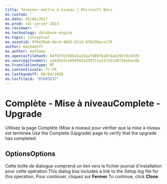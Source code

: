 ```yaml
---
title: Terminer-mettre à niveau | Microsoft Docs
ms.custom: ''
ms.date: 03/06/2017
ms.prod: sql-server-2014
ms.reviewer: ''
ms.technology: database-engine
ms.topic: conceptual
ms.assetid: 9f6e50ab-dec4-4b03-bfa3-876330ace170
author: mashamsft
ms.author: mathoma
ms.openlocfilehash: b4f6f7b7305e1a15aafd09f6a0f4ae2927dc6fd9
ms.sourcegitcommit: ad4d92dce894592a259721a1571b1d8736abacdb
ms.translationtype: MT
ms.contentlocale: fr-FR
ms.lasthandoff: 08/04/2020
ms.locfileid: "87603237"
---
```

# <a name="complete---upgrade"></a><span data-ttu-id="99733-102">Complète - Mise à niveau</span><span class="sxs-lookup"><span data-stu-id="99733-102">Complete - Upgrade</span></span>
  <span data-ttu-id="99733-103">Utilisez la page Complète (Mise à niveau) pour vérifier que la mise à niveau est terminée.</span><span class="sxs-lookup"><span data-stu-id="99733-103">Use the Complete (Upgrade) page to verify that the upgrade has completed.</span></span>  
  
## <a name="options"></a><span data-ttu-id="99733-104">Options</span><span class="sxs-lookup"><span data-stu-id="99733-104">Options</span></span>  
 <span data-ttu-id="99733-105">Cette boîte de dialogue comprend un lien vers le fichier journal d'installation pour cette opération.</span><span class="sxs-lookup"><span data-stu-id="99733-105">This dialog box includes a link to the Setup log file for this operation.</span></span> <span data-ttu-id="99733-106">Pour continuer, cliquez sur **Fermer**.</span><span class="sxs-lookup"><span data-stu-id="99733-106">To continue, click **Close**.</span></span>  
  
  
